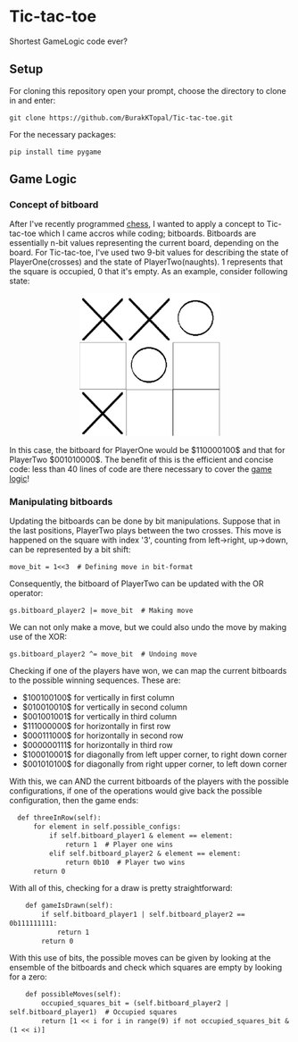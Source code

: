 # Tic-tac-toe
Shortest GameLogic code ever?

## Setup
For cloning this repository open your prompt, choose the directory to clone in and enter:

  ```
git clone https://github.com/BurakKTopal/Tic-tac-toe.git
  ```
For the necessary packages:

  ```
pip install time pygame
  ```

## Game Logic

### Concept of bitboard
<p>
After I've recently programmed <a href="">chess</a>, I wanted to apply a concept to Tic-tac-toe which I came accros while coding; bitboards. Bitboards are essentially n-bit values representing the current board, depending on the board. For Tic-tac-toe, I've used two 9-bit values for describing the state of PlayerOne(crosses) and the state of PlayerTwo(naughts). 1 represents that the square is occupied, 0 that it's empty. As an example, consider following state:
</p>
  <center>
    <img src="\Media\bitboard-example.png", width = "50%"/>
  </center>
<p>
  In this case, the bitboard for PlayerOne would be $110000100$ and that for PlayerTwo $001010000$. The benefit of this is the efficient and concise code: less than 40 lines of code are there necessary to cover the <a href="https://github.com/BurakKTopal/Tic-tac-toe/blob/main/GameLogic/RulesImplementation.py">game logic</a>!
</p>


### Manipulating bitboards
Updating the bitboards can be done by bit manipulations. Suppose that in the last positions, PlayerTwo plays between the two crosses. This move is happened on the square with index '3', counting from left->right, up->down, can be represented by a bit shift: 

  ```
move_bit = 1<<3  # Defining move in bit-format
  ```
Consequently, the bitboard of PlayerTwo can be updated with the OR operator:

  ```
gs.bitboard_player2 |= move_bit  # Making move
  ```
We can not only make a move, but we could also undo the move by making use of the XOR:

  ```
gs.bitboard_player2 ^= move_bit  # Undoing move
  ```
Checking if one of the players have won, we can map the current bitboards to the possible winning sequences. These are:
<ul>
<li>$100100100$ for vertically in first column</li>
<li>$010010010$ for vertically in second column</li>
<li>$001001001$ for vertically in third column</li>
<li>$111000000$ for horizontally in first row</li>
<li>$000111000$ for horizontally in second row</li>
<li>$000000111$ for horizontally in third row</li>
<li>$100010001$ for diagonally from left upper corner, to right down corner</li>
<li>$001010100$ for diagonally from right upper corner, to left down corner</li>
</ul>
With this, we can AND the current bitboards of the players with the possible configurations, if one of the operations would give back the possible configuration, then the game ends:

```
  def threeInRow(self):
      for element in self.possible_configs:
          if self.bitboard_player1 & element == element:
              return 1  # Player one wins
          elif self.bitboard_player2 & element == element:
              return 0b10  # Player two wins
      return 0
```

With all of this, checking for a draw is pretty straightforward:

```
    def gameIsDrawn(self):
        if self.bitboard_player1 | self.bitboard_player2 == 0b111111111:
            return 1
        return 0
```

With this use of bits, the possible moves can be given by looking at the ensemble of the bitboards and check which squares are empty by looking for a zero:

```
    def possibleMoves(self):
        occupied_squares_bit = (self.bitboard_player2 | self.bitboard_player1)  # Occupied squares
        return [1 << i for i in range(9) if not occupied_squares_bit & (1 << i)]
```
